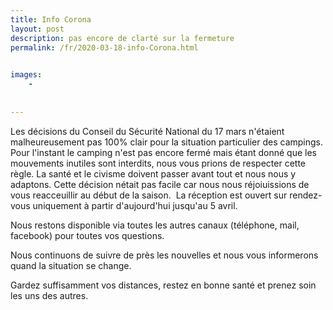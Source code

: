```yaml
---
title: Info Corona 
layout: post
description: pas encore de clarté sur la fermeture
permalink: /fr/2020-03-18-info-Corona.html

    
images: 
    -
    
    
---
```


Les décisions du Conseil du Sécurité National du 17 mars n'étaient malheureusement pas 100% clair pour la situation particulier des campings.
Pour l'instant le camping n'est pas encore fermé mais étant donné que les mouvements inutiles sont interdits, nous vous prions de respecter cette règle.
La santé et le civisme doivent passer avant tout et nous nous y adaptons. Cette décision nétait pas facile car nous nous réjoiuissions de vous reacceuillir au début de la saison. 
La réception est ouvert sur rendez-vous uniquement à partir d'aujourd'hui jusqu'au 5 avril.


Nous restons disponible via toutes les autres canaux (téléphone, mail, facebook) pour toutes vos questions. 


Nous continuons de suivre de près les nouvelles et nous vous informerons quand la situation se change. 


Gardez suffisamment vos distances, restez en bonne santé et prenez soin les uns des autres. 
